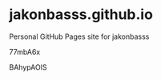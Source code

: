 # jakonbasss.github.io
Personal GitHub Pages site for jakonbasss






























































77mbA6x

BAhypAOlS
